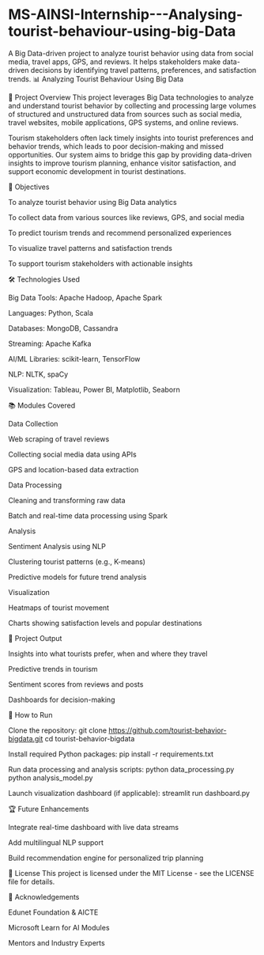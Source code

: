 # MS-AINSI-Internship---Analysing-tourist-behaviour-using-big-Data
A Big Data-driven project to analyze tourist behavior using data from social media, travel apps, GPS, and reviews. It helps stakeholders make data-driven decisions by identifying travel patterns, preferences, and satisfaction trends. 📊 Analyzing Tourist Behaviour Using Big Data

📌 Project Overview This project leverages Big Data technologies to analyze and understand tourist behavior by collecting and processing large volumes of structured and unstructured data from sources such as social media, travel websites, mobile applications, GPS systems, and online reviews.

Tourism stakeholders often lack timely insights into tourist preferences and behavior trends, which leads to poor decision-making and missed opportunities. Our system aims to bridge this gap by providing data-driven insights to improve tourism planning, enhance visitor satisfaction, and support economic development in tourist destinations.

🎯 Objectives

To analyze tourist behavior using Big Data analytics

To collect data from various sources like reviews, GPS, and social media

To predict tourism trends and recommend personalized experiences

To visualize travel patterns and satisfaction trends

To support tourism stakeholders with actionable insights

🛠️ Technologies Used

Big Data Tools: Apache Hadoop, Apache Spark

Languages: Python, Scala

Databases: MongoDB, Cassandra

Streaming: Apache Kafka

AI/ML Libraries: scikit-learn, TensorFlow

NLP: NLTK, spaCy

Visualization: Tableau, Power BI, Matplotlib, Seaborn

📚 Modules Covered

Data Collection

Web scraping of travel reviews

Collecting social media data using APIs

GPS and location-based data extraction

Data Processing

Cleaning and transforming raw data

Batch and real-time data processing using Spark

Analysis

Sentiment Analysis using NLP

Clustering tourist patterns (e.g., K-means)

Predictive models for future trend analysis

Visualization

Heatmaps of tourist movement

Charts showing satisfaction levels and popular destinations

🧠 Project Output

Insights into what tourists prefer, when and where they travel

Predictive trends in tourism

Sentiment scores from reviews and posts

Dashboards for decision-making

📝 How to Run

Clone the repository: git clone https://github.com/tourist-behavior-bigdata.git cd tourist-behavior-bigdata

Install required Python packages: pip install -r requirements.txt

Run data processing and analysis scripts: python data_processing.py python analysis_model.py

Launch visualization dashboard (if applicable): streamlit run dashboard.py

🏆 Future Enhancements

Integrate real-time dashboard with live data streams

Add multilingual NLP support

Build recommendation engine for personalized trip planning

📃 License This project is licensed under the MIT License - see the LICENSE file for details.

🤝 Acknowledgements

Edunet Foundation & AICTE

Microsoft Learn for AI Modules

Mentors and Industry Experts
